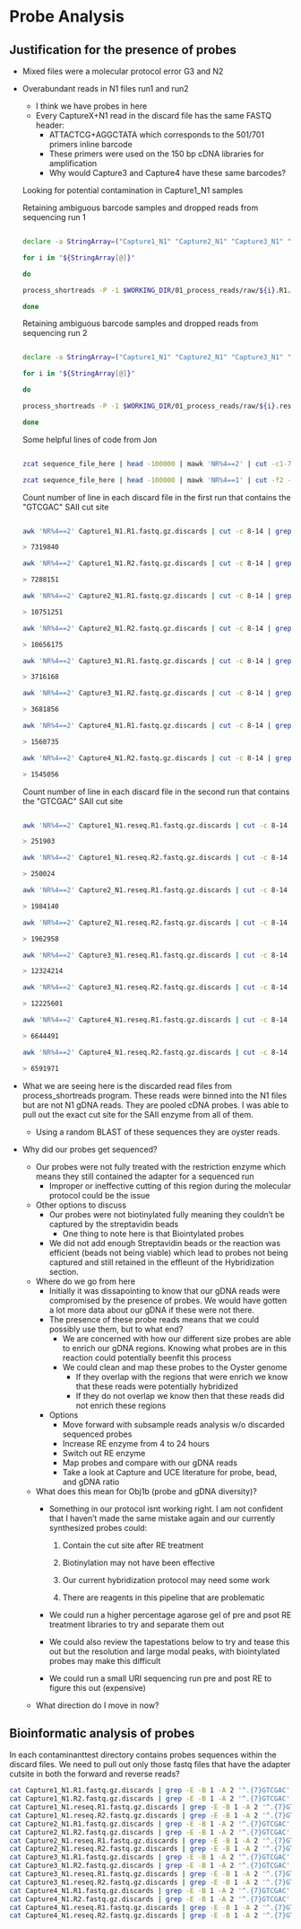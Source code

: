 # Probe Analysis

## Justification for the presence of probes

- Mixed files were a molecular protocol error G3 and N2
- Overabundant reads in N1 files run1 and run2
    - I think we have probes in here
    - Every CaptureX+N1 read in the discard file has the same FASTQ header:
        - ATTACTCG+AGGCTATA which corresponds to the 501/701 primers inline barcode
        - These primers were used on the 150 bp cDNA libraries for amplification
        - Why would Capture3 and Capture4 have these same barcodes?
    
    Looking for potential contamination in Capture1_N1 samples
    
    Retaining ambiguous barcode samples and dropped reads from sequencing run 1
    
    ```bash
    
    declare -a StringArray=("Capture1_N1" "Capture2_N1" "Capture3_N1" "Capture4_N1")
    
    for i in "${StringArray[@]}"
    
    do
    
    process_shortreads -P -1 $WORKING_DIR/01_process_reads/raw/${i}.R1.fastq.gz -2 $WORKING_DIR/01_process_reads/raw/${i}.R2.fastq.gz -o $WORKING_DIR/01_process_reads/contaminanttest/${i}/ -b $WORKING_DIR/01_process_reads/barcodes/double_barcode.txt --inline_inline -r -D
    
    done
    
    ```
    
    Retaining ambiguous barcode samples and dropped reads from sequencing run 2
    
    ```bash
    
    declare -a StringArray=("Capture1_N1" "Capture2_N1" "Capture3_N1" "Capture4_N1")
    
    for i in "${StringArray[@]}"
    
    do
    
    process_shortreads -P -1 $WORKING_DIR/01_process_reads/raw/${i}.reseq.R1.fastq.gz -2 $WORKING_DIR/01_process_reads/raw/${i}.reseq.R2.fastq.gz -o $WORKING_DIR/01_process_reads/contaminanttest/${i}reseq/ -b $WORKING_DIR/01_process_reads/barcodes/double_barcode.txt --inline_inline -r -D
    
    done
    
    ```
    
    Some helpful lines of code from Jon
    
    ```bash
    
    zcat sequence_file_here | head -100000 | mawk 'NR%4==2' | cut -c1-7 | sort | uniq -c | mawk '$1 > 10' | sort -h
    
    zcat sequence_file_here | head -100000 | mawk 'NR%4==1' | cut -f2 -d " " | cut -f4 -d ":" | sort | uniq -c | mawk '$1 > 20' | sort -h
    
    ```
    
    Count number of line in each discard file in the first run that contains the "GTCGAC" SAII cut site
    
    ```bash
    
    awk 'NR%4==2' Capture1_N1.R1.fastq.gz.discards | cut -c 8-14 | grep -c "GTCGAC"
    
    > 7319840
    
    awk 'NR%4==2' Capture1_N1.R2.fastq.gz.discards | cut -c 8-14 | grep -c "GTCGAC"
    
    > 7288151
    
    awk 'NR%4==2' Capture2_N1.R1.fastq.gz.discards | cut -c 8-14 | grep -c "GTCGAC"
    
    > 10751251
    
    awk 'NR%4==2' Capture2_N1.R2.fastq.gz.discards | cut -c 8-14 | grep -c "GTCGAC"
    
    > 10656175
    
    awk 'NR%4==2' Capture3_N1.R1.fastq.gz.discards | cut -c 8-14 | grep -c "GTCGAC"
    
    > 3716168
    
    awk 'NR%4==2' Capture3_N1.R2.fastq.gz.discards | cut -c 8-14 | grep -c "GTCGAC"
    
    > 3681856
    
    awk 'NR%4==2' Capture4_N1.R1.fastq.gz.discards | cut -c 8-14 | grep -c "GTCGAC"
    
    > 1560735
    
    awk 'NR%4==2' Capture4_N1.R2.fastq.gz.discards | cut -c 8-14 | grep -c "GTCGAC"
    
    > 1545056
    
    ```
    
    Count number of line in each discard file in the second run that contains the "GTCGAC" SAII cut site
    
    ```bash
    
    awk 'NR%4==2' Capture1_N1.reseq.R1.fastq.gz.discards | cut -c 8-14 | grep -c "GTCGAC"
    
    > 251903
    
    awk 'NR%4==2' Capture1_N1.reseq.R2.fastq.gz.discards | cut -c 8-14 | grep -c "GTCGAC"
    
    > 250024
    
    awk 'NR%4==2' Capture2_N1.reseq.R1.fastq.gz.discards | cut -c 8-14 | grep -c "GTCGAC"
    
    > 1984140
    
    awk 'NR%4==2' Capture2_N1.reseq.R2.fastq.gz.discards | cut -c 8-14 | grep -c "GTCGAC"
    
    > 1962958
    
    awk 'NR%4==2' Capture3_N1.reseq.R1.fastq.gz.discards | cut -c 8-14 | grep -c "GTCGAC"
    
    > 12324214
    
    awk 'NR%4==2' Capture3_N1.reseq.R2.fastq.gz.discards | cut -c 8-14 | grep -c "GTCGAC"
    
    > 12225601
    
    awk 'NR%4==2' Capture4_N1.reseq.R1.fastq.gz.discards | cut -c 8-14 | grep -c "GTCGAC"
    
    > 6644491
    
    awk 'NR%4==2' Capture4_N1.reseq.R2.fastq.gz.discards | cut -c 8-14 | grep -c "GTCGAC"
    
    > 6591971
    
    ```
    
- What we are seeing here is the discarded read files from process_shortreads program. These reads were binned into the N1 files but are not N1 gDNA reads. They are pooled cDNA probes. I was able to pull out the exact cut site for the SAII enzyme from all of them.
    - Using a random BLAST of these sequences they are oyster reads.
- Why did our probes get sequenced?
    - Our probes were not fully treated with the restriction enzyme which means they still contained the adapter for a sequenced run
        - Improper or ineffective cutting of this region during the molecular protocol could be the issue
    - Other options to discuss
        - Our probes were not biotinylated fully meaning they couldn’t be captured by the streptavidin beads
            - One thing to note here is that Biointylated probes
        - We did not add enough Streptavidin beads or the reaction was efficient (beads not being viable) which lead to probes not being captured and still retained in the effleunt of the Hybridization section.
    - Where do we go from here
        - Initially it was dissapointing to know that our gDNA reads were compromised by the presence of probes. We would have gotten a lot more data about our gDNA if these were not there.
        - The presence of these probe reads means that we could possibly use them, but to what end?
            - We are concerned with how our different size probes are able to enrich our gDNA regions. Knowing what probes are in this reaction could potentially beenfit this process
            - We could clean and map these probes to the Oyster genome
                - If they overlap with the regions that were enrich we know that these reads were potentially hybridized
                - If they do not overlap we know then that these reads did not enrich these regions
        - Options
            - Move forward with subsample reads analysis w/o discarded sequenced probes
            - Increase RE enzyme from 4 to 24 hours
            - Switch out RE enzyme
            - Map probes and compare with our gDNA reads
            - Take a look at Capture and UCE literature for probe, bead, and gDNA ratio
    - What does this mean for Obj1b (probe and gDNA diversity)?
        - Something in our protocol isnt working right. I am not confident that I haven’t made the same mistake again and our currently synthesized probes could:
            
            1) Contain the cut site after RE treatment
            
            2) Biotinylation may not have been effective
            
            3) Our current hybridization protocol may need some work
            
            4) There are reagents in this pipeline that are problematic
            
        - We could run a higher percentage agarose gel of pre and psot RE treatment libraries to try and separate them out
        - We could also review the tapestations below to try and tease this out but the resolution and large modal peaks, with biointylated probes may make this difficult
        - We could run a small URI sequencing run pre and post RE to figure this out (expensive)
    - What direction do I move in now?

## Bioinformatic analysis of probes

In each contaminanttest directory contains probes sequences within the discard files. We need to pull out only those fastq files that have the adapter cutsite in both the forward and reverse reads?

```bash
cat Capture1_N1.R1.fastq.gz.discards | grep -E -B 1 -A 2 '^.{7}GTCGAC' > Capture1_probes.F.fq
cat Capture1_N1.R2.fastq.gz.discards | grep -E -B 1 -A 2 '^.{7}GTCGAC' > Capture1_probes.R.fq
cat Capture1_N1.reseq.R1.fastq.gz.discards | grep -E -B 1 -A 2 '^.{7}GTCGAC' > Capture1_reseq_probes.F.fq
cat Capture1_N1.reseq.R2.fastq.gz.discards | grep -E -B 1 -A 2 '^.{7}GTCGAC' > Capture1_reseq_probes.R.fq
cat Capture2_N1.R1.fastq.gz.discards | grep -E -B 1 -A 2 '^.{7}GTCGAC' > Capture2_probes.F.fq
cat Capture2_N1.R2.fastq.gz.discards | grep -E -B 1 -A 2 '^.{7}GTCGAC' > Capture2_probes.R.fq
cat Capture2_N1.reseq.R1.fastq.gz.discards | grep -E -B 1 -A 2 '^.{7}GTCGAC' > Capture2_reseq_probes.F.fq
cat Capture2_N1.reseq.R2.fastq.gz.discards | grep -E -B 1 -A 2 '^.{7}GTCGAC' > Capture2_reseq_probes.R.fq
cat Capture3_N1.R1.fastq.gz.discards | grep -E -B 1 -A 2 '^.{7}GTCGAC' > Capture3_probes.F.fq
cat Capture3_N1.R2.fastq.gz.discards | grep -E -B 1 -A 2 '^.{7}GTCGAC' > Capture3_probes.R.fq
cat Capture3_N1.reseq.R1.fastq.gz.discards | grep -E -B 1 -A 2 '^.{7}GTCGAC' > Capture3_reseq_probes.F.fq
cat Capture3_N1.reseq.R2.fastq.gz.discards | grep -E -B 1 -A 2 '^.{7}GTCGAC' > Capture3_reseq_probes.R.fq
cat Capture4_N1.R1.fastq.gz.discards | grep -E -B 1 -A 2 '^.{7}GTCGAC' > Capture4_probes.F.fq
cat Capture4_N1.R2.fastq.gz.discards | grep -E -B 1 -A 2 '^.{7}GTCGAC' > Capture4_probes.R.fq
cat Capture4_N1.reseq.R1.fastq.gz.discards | grep -E -B 1 -A 2 '^.{7}GTCGAC' > Capture4_reseq_probes.F.fq
cat Capture4_N1.reseq.R2.fastq.gz.discards | grep -E -B 1 -A 2 '^.{7}GTCGAC' > Capture4_reseq_probes.R.fq
```